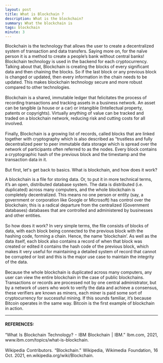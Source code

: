 ```yaml
---
layout: post
title: What is Blockchain ?
description: What is the blockchain?
summary: What the blockchain is 
tags: blockchain
minute: 3
---
```

<p style='text-align: justify;'> 

Blockchain is the technology that allows the user to create a decentralized system of transaction and data transfers. Saying more on, for the naïve person it is a method to create a people’s bank without central banks! Blockchain technology is used in the backend for each cryptocurrency. Talking about that, Blockchain is creating the blocks of every significant data and then chaining the blocks. So if the last block or any previous block is changed or updated, then every information in the chain needs to be updated. This makes blockchain technology secure and more robust compared to other technologies.
<br>
<br>
Blockchain is a shared, immutable ledger that felicitates the process of recording transactions and tracking assets in a business network. An asset can be tangible (a house or a car) or intangible (Intellectual property, patents or copyrights). Virtually anything of value can be tracked and traded on a blockchain network, reducing risk and cutting costs for all involved.
<br>
<br>
Finally, Blockchain is a growing list of records, called blocks that are linked together with cryptography which is also described as “trustless and fully decentralized peer to peer immutable data storage which is spread over the network of participants often referred to as the nodes. Every block contains a cryptographic hash of the previous block and the timestamp and the transaction data in it. 
<br>
<br>
But first, let's get back to basics. What is blockchain, and how does it work?

A blockchain is a file for storing data. Or, to put it in more technical terms, it’s an open, distributed database system. The data is distributed (i.e. duplicated) across many computers, and the whole blockchain is completely decentralized. This means no one person or entity  (say, a government or corporation like Google or Microsoft) has control over the blockchain;  this is a radical departure from the centralized (Government databases) databases that are controlled and administered by businesses and other entities.
<br>
<br>
So how does it work? In very simple terms, the file consists of blocks of data, with each block being connected to the previous block with the hashing code,  forming a chain. Hence, the name ‘blockchain’. As well as the data itself, each block also contains a record of when that block was created or edited it contains the hash code of the previous block, which makes it very useful for maintaining a detailed system of record that cannot be corrupted or lost and this is the major use case to maintain the integrity of the data.
<br>
<br>
 Because the whole blockchain is duplicated across many computers,  any user can view the entire blockchain in the case of public blockchains. Transactions or records are processed not by one central administrator, but by a network of users who work to verify the data and achieve a consensus, these verifiers are known as miners, each miner is paid some sort of cryptocurrency for successful mining. If this sounds familiar, it’s because Bitcoin operates in the same way. Bitcoin is the first example of blockchain in action.

</p>

---
#### REFERENCES:

<p style='text-align: justify;'> 
“What Is Blockchain Technology? - IBM Blockchain | IBM.” Ibm.com, 2021, www.ibm.com/topics/what-is-blockchain.
<br><br>
‌Wikipedia Contributors. “Blockchain.” Wikipedia, Wikimedia Foundation, 16 Oct. 2021, en.wikipedia.org/wiki/Blockchain.
</p>
